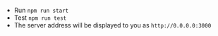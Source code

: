 - Run `npm run start`
- Test `npm run test`
- The server address will be displayed to you as `http://0.0.0.0:3000`
